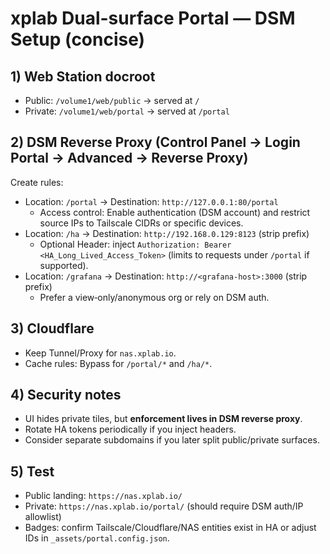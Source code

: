 # xplab Dual-surface Portal — DSM Setup (concise)

## 1) Web Station docroot

- Public:  `/volume1/web/public`  → served at `/`
- Private: `/volume1/web/portal`  → served at `/portal`

## 2) DSM Reverse Proxy (Control Panel → Login Portal → Advanced → Reverse Proxy)

Create rules:

- Location: `/portal` → Destination: `http://127.0.0.1:80/portal`
  - Access control: Enable authentication (DSM account) and restrict source IPs to Tailscale CIDRs or specific devices.
- Location: `/ha` → Destination: `http://192.168.0.129:8123` (strip prefix)
  - Optional Header: inject `Authorization: Bearer <HA_Long_Lived_Access_Token>` (limits to requests under `/portal` if supported).
- Location: `/grafana` → Destination: `http://<grafana-host>:3000` (strip prefix)
  - Prefer a view‑only/anonymous org or rely on DSM auth.

## 3) Cloudflare

- Keep Tunnel/Proxy for `nas.xplab.io`.
- Cache rules: Bypass for `/portal/*` and `/ha/*`.

## 4) Security notes

- UI hides private tiles, but **enforcement lives in DSM reverse proxy**.
- Rotate HA tokens periodically if you inject headers.
- Consider separate subdomains if you later split public/private surfaces.

## 5) Test

- Public landing: `https://nas.xplab.io/`
- Private: `https://nas.xplab.io/portal/` (should require DSM auth/IP allowlist)
- Badges: confirm Tailscale/Cloudflare/NAS entities exist in HA or adjust IDs in `_assets/portal.config.json`.
